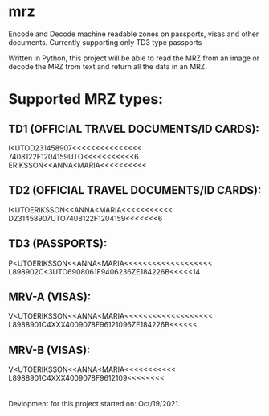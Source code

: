# mrz
Encode and Decode machine readable zones on passports, visas and other documents.
Currently supporting only TD3 type passports

Written in Python, this project will be able to read the MRZ from an image or decode the MRZ from text and return all the data in an MRZ.

# Supported MRZ types:

## TD1 (OFFICIAL TRAVEL DOCUMENTS/ID CARDS):
I<UTOD231458907<<<<<<<<<<<<<<< <br />
7408122F1204159UTO<<<<<<<<<<<6 <br />
ERIKSSON<<ANNA<MARIA<<<<<<<<<< <br />

## TD2 (OFFICIAL TRAVEL DOCUMENTS/ID CARDS):
I<UTOERIKSSON<<ANNA<MARIA<<<<<<<<<<< <br /> 
D231458907UTO7408122F1204159<<<<<<<6 <br />

## TD3 (PASSPORTS):
P<UTOERIKSSON<<ANNA<MARIA<<<<<<<<<<<<<<<<<<< <br />
L898902C<3UTO6908061F9406236ZE184226B<<<<<14 <br />

## MRV-A (VISAS):
V<UTOERIKSSON<<ANNA<MARIA<<<<<<<<<<<<<<<<<<< <br />
L8988901C4XXX4009078F96121096ZE184226B<<<<<< <br />

## MRV-B (VISAS):
V<UTOERIKSSON<<ANNA<MARIA<<<<<<<<<<< <br />
L8988901C4XXX4009078F9612109<<<<<<<< <br />
 <br /> <br />
Devlopment for this project started on: Oct/19/2021.
